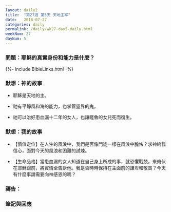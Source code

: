 ```yaml
---
layout: daily2
title:  "第27週 第5天 天地主宰"
date:   2018-07-27
categories: daily
permalink: /daily/wk27-day5-daily.html
weekNum: 27
dayNum: 5
---
```


### 問題：耶穌的真實身份和能力是什麼？

{%- include BibleLinks.html -%}

### 默想：神的故事 
+ 耶穌是天地的主。

+ 祂有平靜風和海的能力，也掌管靈界的鬼。

+ 祂可以治好患血漏十二年的女人，也讓睚魯的女兒死而復生。

### 默想：我的故事 
+ 【價值定位】在人生的風浪中，我們是否像門徒一樣在風浪中膽怯？求神給我信心，面對今天的風浪和困難的試煉。

+ 【生命品格】當患血漏的女人知道在自己身上所成的事，就恐懼戰兢，來俯伏在耶穌跟前，將實情全告訴他。我是否時時保持在主面前的謙卑和敬畏？今天有什麼事請需要向神感恩的嗎？

### 禱告：

### 筆記與回應
